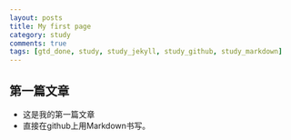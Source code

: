 ```yaml
---
layout: posts
title: My first page
category: study
comments: true
tags: [gtd_done, study, study_jekyll, study_github, study_markdown]
---
```


## 第一篇文章

+ 这是我的第一篇文章  
+ 直接在github上用Markdown书写。  
